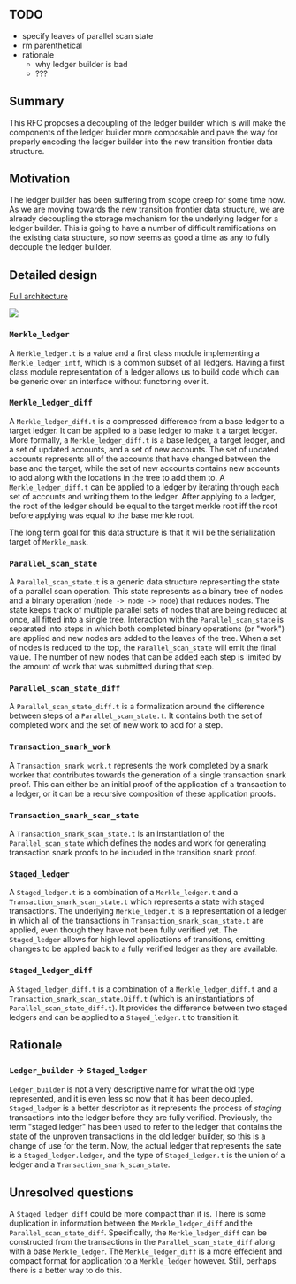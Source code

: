 ## TODO

- specify leaves of parallel scan state
- rm parenthetical
- rationale
  - why ledger builder is bad
  - ???

## Summary
[summary]: #summary

This RFC proposes a decoupling of the ledger builder which is will make the components of the ledger builder more composable and pave the way for properly encoding the ledger builder into the new transition frontier data structure.

## Motivation
[motivation]: #motivation

The ledger builder has been suffering from scope creep for some time now. As we are moving towards the new transition frontier data structure, we are already decoupling the storage mechanism for the underlying ledger for a ledger builder. This is going to have a number of difficult ramifications on the existing data structure, so now seems as good a time as any to fully decouple the ledger builder.

## Detailed design
[detailed-design]: #detailed-design

[Full architecture](../docs/res/all_data_structures.png)

![](../docs/res/ledger_builder_data_structures.png)

### `Merkle_ledger`

A `Merkle_ledger.t` is a value and a first class module implementing a `Merkle_ledger_intf`, which is a common subset of all ledgers. Having a first class module representation of a ledger allows us to build code which can be generic over an interface without functoring over it.

### `Merkle_ledger_diff`

A `Merkle_ledger_diff.t` is a compressed difference from a base ledger to a target ledger. It can be applied to a base ledger to make it a target ledger. More formally, a `Merkle_ledger_diff.t` is a base ledger, a target ledger, and a set of updated accounts, and a set of new accounts. The set of updated accounts represents all of the accounts that have changed between the base and the target, while the set of new accounts contains new accounts to add along with the locations in the tree to add them to. A `Merkle_ledger_diff.t` can be applied to a ledger by iterating through each set of accounts and writing them to the ledger. After applying to a ledger, the root of the ledger should be equal to the target merkle root iff the root before applying was equal to the base merkle root.

The long term goal for this data structure is that it will be the serialization target of `Merkle_mask`.

### `Parallel_scan_state`

A `Parallel_scan_state.t` is a generic data structure representing the state of a parallel scan operation. This state represents as a binary tree of nodes and a binary operation (`node -> node -> node`) that reduces nodes. The state keeps track of multiple parallel sets of nodes that are being reduced at once, all fitted into a single tree. Interaction with the `Parallel_scan_state` is separated into steps in which both completed binary operations (or "work") are applied and new nodes are added to the leaves of the tree. When a set of nodes is reduced to the top, the `Parallel_scan_state` will emit the final value. The number of new nodes that can be added each step is limited by the amount of work that was submitted during that step.

### `Parallel_scan_state_diff`

A `Parallel_scan_state_diff.t` is a formalization around the difference between steps of a `Parallel_scan_state.t`. It contains both the set of completed work and the set of new work to add for a step.

### `Transaction_snark_work`

A `Transaction_snark_work.t` represents the work completed by a snark worker that contributes towards the generation of a single transaction snark proof. This can either be an initial proof of the application of a transaction to a ledger, or it can be a recursive composition of these application proofs.

### `Transaction_snark_scan_state`

A `Transaction_snark_scan_state.t` is an instantiation of the `Parallel_scan_state` which defines the nodes and work for generating transaction snark proofs to be included in the transition snark proof.

### `Staged_ledger`

A `Staged_ledger.t` is a combination of a `Merkle_ledger.t` and a `Transaction_snark_scan_state.t` which represents a state with staged transactions. The underlying `Merkle_ledger.t` is a representation of a ledger in which all of the transactions in `Transaction_snark_scan_state.t` are applied, even though they have not been fully verified yet. The `Staged_ledger` allows for high level applications of transitions, emitting changes to be applied back to a fully verified ledger as they are available.

### `Staged_ledger_diff`

A `Staged_ledger_diff.t` is a combination of a `Merkle_ledger_diff.t` and a `Transaction_snark_scan_state.Diff.t` (which is an instantiations of `Parallel_scan_state_diff.t`). It provides the difference between two staged ledgers and can be applied to a `Staged_ledger.t` to transition it.

## Rationale
[rationale]: #rationale

### `Ledger_builder` -> `Staged_ledger`

`Ledger_builder` is not a very descriptive name for what the old type represented, and it is even less so now that it has been decoupled. `Staged_ledger` is a better descriptor as it represents the process of _staging_ transactions into the ledger before they are fully verified. Previously, the term "staged ledger" has been used to refer to the ledger that contains the state of the unproven transactions in the old ledger builder, so this is a change of use for the term. Now, the actual ledger that represents the sate is a `Staged_ledger.ledger`, and the type of `Staged_ledger.t` is the union of a ledger and a `Transaction_snark_scan_state`.

## Unresolved questions
[unresolved-questions]: #unresolved-questions

A `Staged_ledger_diff` could be more compact than it is. There is some duplication in information between the `Merkle_ledger_diff` and the `Parallel_scan_state_diff`. Specifically, the `Merkle_ledger_diff` can be constructed from the transactions in the `Parallel_scan_state_diff` along with a base `Merkle_ledger`. The `Merkle_ledger_diff` is a more effecient and compact format for application to a `Merkle_ledger` however. Still, perhaps there is a better way to do this.
